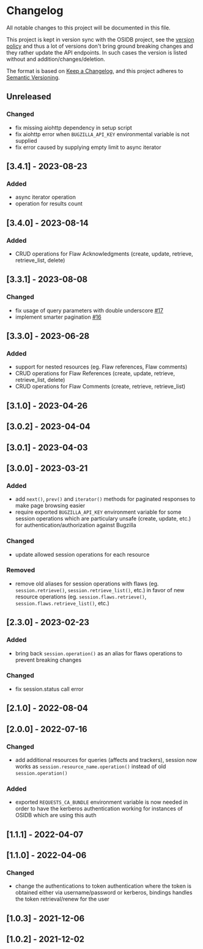# Changelog
All notable changes to this project will be documented in this file.

This project is kept in version sync with the OSIDB project, see the
[version policy](TUTORIAL.md#osidb-compatibility) and thus a lot of
versions don't bring ground breaking changes and they rather update
the API endpoints. In such cases the version is listed without and
addition/changes/deletion.

The format is based on [Keep a Changelog](https://keepachangelog.com/en/1.0.0/),
and this project adheres to [Semantic Versioning](https://semver.org/spec/v2.0.0.html).

## Unreleased
### Changed
- fix missing aiohttp dependency in setup script
- fix aiohttp error when `BUGZILLA_API_KEY` environmental variable
  is not supplied
- fix error caused by supplying empty limit to async iterator
## [3.4.1] - 2023-08-23
### Added
- async iterator operation
- operation for results count

## [3.4.0] - 2023-08-14
### Added
- CRUD operations for Flaw Acknowledgments (create, update, retrieve, retrieve_list, delete)

## [3.3.1] - 2023-08-08
### Changed
- fix usage of query parameters with double underscore [#17](https://github.com/RedHatProductSecurity/osidb-bindings/issues/17)
- implement smarter pagination [#16](https://github.com/RedHatProductSecurity/osidb-bindings/issues/16)

## [3.3.0] - 2023-06-28
### Added
- support for nested resources (eg. Flaw references, Flaw comments)
- CRUD operations for Flaw References (create, update, retrieve, retrieve_list, delete)
- CRUD operations for Flaw Comments (create, retrieve, retrieve_list)
## [3.1.0] - 2023-04-26

## [3.0.2] - 2023-04-04

## [3.0.1] - 2023-04-03

## [3.0.0] - 2023-03-21
### Added
- add `next()`, `prev()` and `iterator()` methods for paginated
  responses to make page browsing easier
- require exported `BUGZILLA_API_KEY` environment variable for
  some session operations which are particulary unsafe (create, update, etc.)
  for authentication/authorization against Bugzilla

### Changed
- update allowed session operations for each resource

### Removed
- remove old aliases for session operations with flaws (eg. `session.retrieve()`,
  `session.retrieve_list()`, etc.) in favor of new resource operations
  (eg. `session.flaws.retrieve()`, `session.flaws.retrieve_list()`, etc.)

## [2.3.0] - 2023-02-23
### Added
- bring back `session.operation()` as an alias for flaws operations
  to prevent breaking changes

### Changed
- fix session.status call error

## [2.1.0] - 2022-08-04

## [2.0.0] - 2022-07-16
### Changed
- add additional resources for queries (affects and trackers),
  session now works as `session.resource_name.operation()` instead of
  old `session.operation()`

### Added
- exported `REQUESTS_CA_BUNDLE` environment variable is now needed
  in order to have the kerberos authentication working for instances
  of OSIDB which are using this auth

## [1.1.1] - 2022-04-07

## [1.1.0] - 2022-04-06
### Changed
- change the authentications to token authentication where the token
  is obtained either via username/password or kerberos, bindings
  handles the token retrieval/renew for the user

## [1.0.3] - 2021-12-06

## [1.0.2] - 2021-12-02

<!-- TODO: Add links to version comparisons -->
